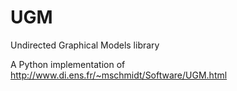 UGM
===

Undirected Graphical Models library


A Python implementation of http://www.di.ens.fr/~mschmidt/Software/UGM.html
